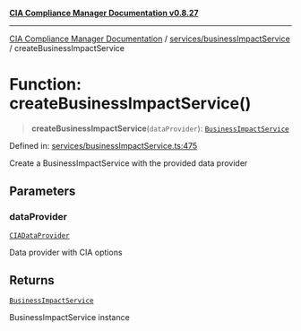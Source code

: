 [**CIA Compliance Manager Documentation v0.8.27**](../../../README.md)

***

[CIA Compliance Manager Documentation](../../../modules.md) / [services/businessImpactService](../README.md) / createBusinessImpactService

# Function: createBusinessImpactService()

> **createBusinessImpactService**(`dataProvider`): [`BusinessImpactService`](../classes/BusinessImpactService.md)

Defined in: [services/businessImpactService.ts:475](https://github.com/Hack23/cia-compliance-manager/blob/26bb73ca86d23be8656cdd29d12202323a449310/src/services/businessImpactService.ts#L475)

Create a BusinessImpactService with the provided data provider

## Parameters

### dataProvider

[`CIADataProvider`](../../../types/interfaces/CIADataProvider.md)

Data provider with CIA options

## Returns

[`BusinessImpactService`](../classes/BusinessImpactService.md)

BusinessImpactService instance
